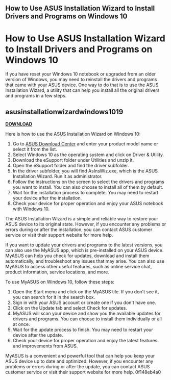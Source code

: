 ## How to Use ASUS Installation Wizard to Install Drivers and Programs on Windows 10

  
# How to Use ASUS Installation Wizard to Install Drivers and Programs on Windows 10
 
If you have reset your Windows 10 notebook or upgraded from an older version of Windows, you may need to reinstall the drivers and programs that came with your ASUS device. One way to do that is to use the ASUS Installation Wizard, a utility that can help you install all the original drivers and programs in a few steps.
 
## asusinstallationwizardwindows1019


[**DOWNLOAD**](https://distlittblacem.blogspot.com/?l=2tKAUq)

 
Here is how to use the ASUS Installation Wizard on Windows 10:
 
1. Go to [ASUS Download Center](https://www.asus.com/support/download-center) and enter your product model name or select it from the list.
2. Select Windows 10 as the operating system and click on Driver & Utility.
3. Download the eSupport folder under Utilities and unzip it.
4. Open the eSupport folder and find the driver subfolder.
5. In the driver subfolder, you will find AsInsWiz.exe, which is the ASUS Installation Wizard. Run it as administrator.
6. Follow the instructions on the screen to select the drivers and programs you want to install. You can also choose to install all of them by default.
7. Wait for the installation process to complete. You may need to restart your device after the installation.
8. Check your device for proper operation and enjoy your ASUS notebook with Windows 10.

The ASUS Installation Wizard is a simple and reliable way to restore your ASUS device to its original state. However, if you encounter any problems or errors during or after the installation, you can contact ASUS customer service or visit their support website for more help.
  
If you want to update your drivers and programs to the latest versions, you can also use the MyASUS app, which is pre-installed on your ASUS device. MyASUS can help you check for updates, download and install them automatically, and troubleshoot any issues that may arise. You can also use MyASUS to access other useful features, such as online service chat, product information, service locations, and more.
 
To use MyASUS on Windows 10, follow these steps:

1. Open the Start menu and click on the MyASUS tile. If you don't see it, you can search for it in the search box.
2. Sign in with your ASUS account or create one if you don't have one.
3. Click on the Update tab and select Check for updates.
4. MyASUS will scan your device and show you the available updates for drivers and programs. You can choose to install them individually or all at once.
5. Wait for the update process to finish. You may need to restart your device after the update.
6. Check your device for proper operation and enjoy the latest features and improvements from ASUS.

MyASUS is a convenient and powerful tool that can help you keep your ASUS device up to date and optimized. However, if you encounter any problems or errors during or after the update, you can contact ASUS customer service or visit their support website for more help.
 0f148eb4a0
